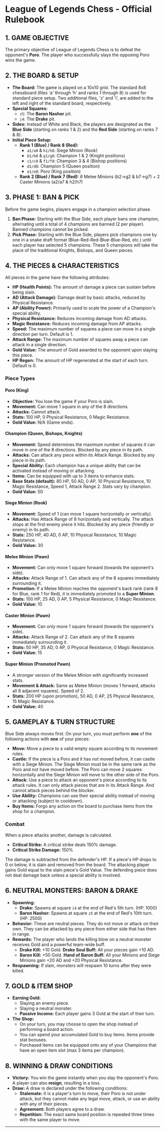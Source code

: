 # League of Legends Chess - Official Rulebook

## 1. GAME OBJECTIVE
The primary objective of League of Legends Chess is to defeat the opponent's **Poro**. The player who successfully slays the opposing Poro wins the game.

## 2. THE BOARD & SETUP
* **The Board:** The game is played on a 10x10 grid. The standard 8x8 chessboard (files 'a' through 'h' and ranks 1 through 8) is used for standard piece setup. Two additional files, 'z' and 'i', are added to the left and right of the standard board, respectively.
* **Special Squares:**
    * `z5`: The **Baron Nashor** pit.
    * `i4`: The **Drake** pit.
* **Sides:** Instead of White and Black, the players are designated as the **Blue Side** (starting on ranks 1 & 2) and the **Red Side** (starting on ranks 7 & 8).
* **Initial Piece Setup:**
    * **Rank 1 (Blue) / Rank 8 (Red):**
        * `a1/a8` & `h1/h8`: Siege Minion (Rook)
        * `b1/b8` & `g1/g8`: Champion 1 & 2 (Knight positions)
        * `c1/c8` & `f1/f8`: Champion 3 & 4 (Bishop positions)
        * `d1/d8`: Champion 5 (Queen position)
        * `e1/e8`: Poro (King position)
    * **Rank 2 (Blue) / Rank 7 (Red):** 6 Melee Minions (b2->g2 & b7->g7) + 2 Caster Minions (a2/a7 & h2/h7)

## 3. PHASE 1: BAN & PICK
Before the game begins, players engage in a champion selection phase.
1.  **Ban Phase:** Starting with the Blue Side, each player bans one champion, alternating until a total of 4 champions are banned (2 per player). Banned champions cannot be picked.
2.  **Pick Phase:** Starting with the Blue Side, players pick champions one by one in a snake draft format (Blue-Red-Red-Blue-Blue-Red, etc.) until each player has selected 5 champions. These 5 champions will take the place of the traditional Knights, Bishops, and Queen pieces.

## 4. THE PIECES & CHARACTERISTICS
All pieces in the game have the following attributes:

* **HP (Health Points):** The amount of damage a piece can sustain before being slain.
* **AD (Attack Damage):** Damage dealt by basic attacks, reduced by Physical Resistance.
* **AP (Ability Power):** Primarily used to scale the power of a Champion's special ability.
* **Physical Resistance:** Reduces incoming damage from AD attacks.
* **Magic Resistance:** Reduces incoming damage from AP attacks.
* **Speed:** The maximum number of squares a piece can move in a single direction per turn. Default is 1.
* **Attack Range:** The maximum number of squares away a piece can attack in a single direction.
* **Gold Value:** The amount of Gold awarded to the opponent upon slaying this piece.
* **HP Regen:** The amount of HP regenerated at the start of each turn. Default is 0.

### Piece Types
#### **Poro (King)**
* **Objective:** You lose the game if your Poro is slain.
* **Movement:** Can move 1 square in any of the 8 directions.
* **Attacks:** Cannot attack.
* **Stats:** 100 HP, 0 Physical Resistance, 0 Magic Resistance.
* **Gold Value:** N/A (Game ends).

#### **Champion (Queen, Bishops, Knights)**
* **Movement:** Speed determines the maximum number of squares it can move in one of the 8 directions. Blocked by any piece in its path.
* **Attacks:** Can attack any piece within its Attack Range. Blocked by any piece in its path.
* **Special Ability:** Each champion has a unique ability that can be activated instead of moving or attacking.
* **Items:** Can be equipped with up to 3 items to enhance stats.
* **Base Stats (default):** 80 HP, 50 AD, 0 AP, 10 Physical Resistance, 10 Magic Resistance, Speed 1, Attack Range 2. Stats vary by champion.
* **Gold Value:** 50

#### **Siege Minion (Rook)**
* **Movement:** Speed of 1 (can move 1 square horizontally or vertically).
* **Attacks:** Has Attack Range of 8 horizontally and vertically. The attack stops at the first enemy piece it hits. Blocked by any piece (friendly or enemy) in its path.
* **Stats:** 250 HP, 40 AD, 0 AP, 10 Physical Resistance, 10 Magic Resistance.
* **Gold Value:** 30

#### **Melee Minion (Pawn)**
* **Movement:** Can only move 1 square forward (towards the opponent's side).
* **Attacks:** Attack Range of 1. Can attack any of the 8 squares immediately surrounding it.
* **Promotion:** If a Melee Minion reaches the opponent's back rank (rank 8 for Blue, rank 1 for Red), it is immediately promoted to a **Super Minion**.
* **Stats:** 100 HP, 25 AD, 0 AP, 5 Physical Resistance, 0 Magic Resistance.
* **Gold Value:** 10

#### **Caster Minion (Pawn)**
* **Movement:** Can only move 1 square forward (towards the opponent's side).
* **Attacks:** Attack Range of 2. Can attack any of the 8 squares immediately surrounding it.
* **Stats:** 50 HP, 35 AD, 0 AP, 0 Physical Resistance, 0 Magic Resistance.
* **Gold Value:** 15

#### **Super Minion (Promoted Pawn)**
* A stronger version of the Melee Minion with significantly increased stats.
* **Movement & Attack:** Same as Melee Minion (moves 1 forward, attacks all 8 adjacent squares). Speed of 2.
* **Stats:** 200 HP (upon promotion), 50 AD, 0 AP, 25 Physical Resistance, 15 Magic Resistance.
* **Gold Value:** 40

## 5. GAMEPLAY & TURN STRUCTURE
Blue Side always moves first. On your turn, you must perform **one** of the following actions with **one** of your pieces:
* **Move:** Move a piece to a valid empty square according to its movement rules.
* **Castle:** If the piece is a Poro and it has not moved before, it can castle with a Siege Minion. The Siege Minion must be in the same rank as the Poro and not have moved before. The Poro can move 2 squares horizontally and the Siege Minion will move to the other side of the Poro.
* **Attack:** Use a piece to attack an opponent's piece according to its attack rules. It can only attack pieces that are in its Attack Range. And cannot attack pieces behind the blocker.
* **Use Ability:** Champions can use their special ability instead of moving or attacking (subject to cooldown).
* **Buy Items:** Forgo any action on the board to purchase items from the shop for a champion.

### Combat
When a piece attacks another, damage is calculated.
* **Critical Strike:** A critical strike deals 150% damage.
* **Critical Strike Damage:** 150%

The damage is subtracted from the defender's HP. If a piece's HP drops to 0 or below, it is slain and removed from the board. The attacking player gains Gold equal to the slain piece's Gold Value. The defending piece does not deal damage back unless a special ability is involved.

## 6. NEUTRAL MONSTERS: BARON & DRAKE
* **Spawning:**
    * **Drake:** Spawns at square `i4` at the end of Red's 5th turn. (HP: 1000)
    * **Baron Nashor:** Spawns at square `z5` at the end of Red's 10th turn. (HP: 2500)
* **Behavior:** These are neutral pieces. They do not move or attack on their own. They can be attacked by any piece from either side that has them in range.
* **Rewards:** The player who lands the killing blow on a neutral monster receives Gold and a powerful team-wide buff.
    * **Drake Kill:** +10 Gold. **Drake Soul Buff:** All your pieces gain +10 AD.
    * **Baron Kill:** +50 Gold. **Hand of Baron Buff:** All your Minions and Siege Minions gain +20 AD and +20 Physical Resistance.
* **Respawning:** If slain, monsters will respawn 10 turns after they were killed.

## 7. GOLD & ITEM SHOP
* **Earning Gold:**
    * Slaying an enemy piece.
    * Slaying a neutral monster.
    * **Passive Income:** Each player gains 3 Gold at the start of their turn.
* **The Shop:**
    * On your turn, you may choose to open the shop instead of performing a board action.
    * You can spend your accumulated Gold to buy items. Items provide stat bonuses.
    * Purchased items can be equipped onto any of your Champions that have an open item slot (max 3 items per champion).

## 8. WINNING & DRAW CONDITIONS
* **Victory:** You win the game instantly when you slay the opponent's Poro. A player can also **resign**, resulting in a loss.
* **Draw:** A draw is declared under the following conditions:
    * **Stalemate:** It is a player's turn to move, their Poro is not under attack, but they cannot make any legal move, attack, or use an ability with any of their pieces.
    * **Agreement:** Both players agree to a draw.
    * **Repetition:** The exact same board position is repeated three times with the same player to move.

---